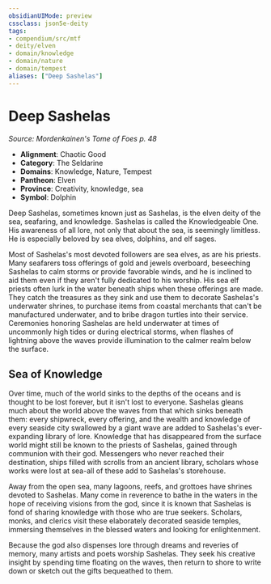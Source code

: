 ```yaml
---
obsidianUIMode: preview
cssclass: json5e-deity
tags:
- compendium/src/mtf
- deity/elven
- domain/knowledge
- domain/nature
- domain/tempest
aliases: ["Deep Sashelas"]
---
```

# Deep Sashelas
*Source: Mordenkainen's Tome of Foes p. 48* 

- **Alignment**: Chaotic Good
- **Category**: The Seldarine
- **Domains**: Knowledge, Nature, Tempest
- **Pantheon**: Elven
- **Province**: Creativity, knowledge, sea
- **Symbol**: Dolphin

Deep Sashelas, sometimes known just as Sashelas, is the elven deity of the sea, seafaring, and knowledge. Sashelas is called the Knowledgeable One. His awareness of all lore, not only that about the sea, is seemingly limitless. He is especially beloved by sea elves, dolphins, and elf sages.

Most of Sashelas's most devoted followers are sea elves, as are his priests. Many seafarers toss offerings of gold and jewels overboard, beseeching Sashelas to calm storms or provide favorable winds, and he is inclined to aid them even if they aren't fully dedicated to his worship. His sea elf priests often lurk in the water beneath ships when these offerings are made. They catch the treasures as they sink and use them to decorate Sashelas's underwater shrines, to purchase items from coastal merchants that can't be manufactured underwater, and to bribe dragon turtles into their service. Ceremonies honoring Sashelas are held underwater at times of uncommonly high tides or during electrical storms, when flashes of lightning above the waves provide illumination to the calmer realm below the surface.

## Sea of Knowledge

 Over time, much of the world sinks to the depths of the oceans and is thought to be lost forever, but it isn't lost to everyone. Sashelas gleans much about the world above the waves from that which sinks beneath them: every shipwreck, every offering, and the wealth and knowledge of every seaside city swallowed by a giant wave are added to Sashelas's ever-expanding library of lore. Knowledge that has disappeared from the surface world might still be known to the priests of Sashelas, gained through communion with their god. Messengers who never reached their destination, ships filled with scrolls from an ancient library, scholars whose works were lost at sea-all of these add to Sashelas's storehouse.

Away from the open sea, many lagoons, reefs, and grottoes have shrines devoted to Sashelas. Many come in reverence to bathe in the waters in the hope of receiving visions from the god, since it is known that Sashelas is fond of sharing knowledge with those who are true seekers. Scholars, monks, and clerics visit these elaborately decorated seaside temples, immersing themselves in the blessed waters and looking for enlightenment.

Because the god also dispenses lore through dreams and reveries of memory, many artists and poets worship Sashelas. They seek his creative insight by spending time floating on the waves, then return to shore to write down or sketch out the gifts bequeathed to them.